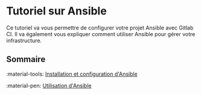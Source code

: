 # Tutoriel sur Ansible

Ce tutoriel va vous permettre de configurer votre projet Ansible avec Gitlab CI. Il va également vous expliquer comment utiliser Ansible pour gérer votre infrastructure.

## Sommaire

:material-tools: [Installation et configuration d'Ansible](configuration)

:material-pen: [Utilisation d'Ansible](utilisation)
